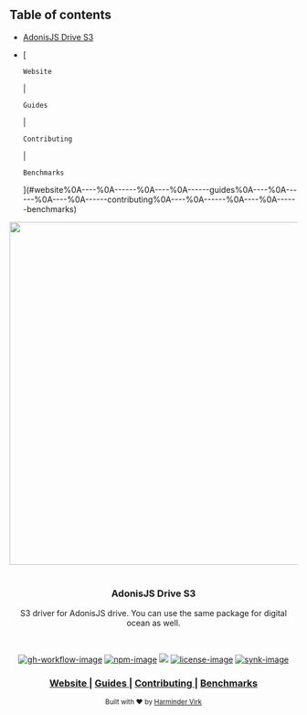 <!-- START doctoc generated TOC please keep comment here to allow auto update -->
<!-- DON'T EDIT THIS SECTION, INSTEAD RE-RUN doctoc TO UPDATE -->
## Table of contents

- [AdonisJS Drive S3](#adonisjs-drive-s3)
- [
    
      Website
    
     | 
    
      Guides
    
     | 
    
      Contributing
    
     | 
    
      Benchmarks
    
  ](#website%0A----%0A------%0A----%0A------guides%0A----%0A------%0A----%0A------contributing%0A----%0A------%0A----%0A------benchmarks)

<!-- END doctoc generated TOC please keep comment here to allow auto update -->

<div align="center">
  <img src="https://res.cloudinary.com/adonisjs/image/upload/q_100/v1558612869/adonis-readme_zscycu.jpg" width="600px">
</div>

<br />

<div align="center">
  <h3>AdonisJS Drive S3</h3>
  <p>
    S3 driver for AdonisJS drive. You can use the same package for digital ocean as well.
  </p>
</div>

<br />

<div align="center">

[![gh-workflow-image]][gh-workflow-url] [![npm-image]][npm-url] ![][typescript-image] [![license-image]][license-url] [![synk-image]][synk-url]

</div>

<div align="center">
  <h3>
    <a href="https://adonisjs.com">
      Website
    </a>
    <span> | </span>
    <a href="https://docs.adonisjs.com/guides/drive">
      Guides
    </a>
    <span> | </span>
    <a href="CONTRIBUTING.md">
      Contributing
    </a>
    <span> | </span>
    <a href="benchmarks.md">
      Benchmarks
    </a>
  </h3>
</div>

<div align="center">
  <sub>Built with ❤︎ by <a href="https://twitter.com/AmanVirk1">Harminder Virk</a>
</div>

[gh-workflow-image]: https://img.shields.io/github/workflow/status/adonisjs/drive-s3/test?style=for-the-badge
[gh-workflow-url]: https://github.com/adonisjs/drive-s3/actions/workflows/test.yml "Github action"

[typescript-image]: https://img.shields.io/badge/Typescript-294E80.svg?style=for-the-badge&logo=typescript
[typescript-url]:  "typescript"

[npm-image]: https://img.shields.io/npm/v/@adonisjs/drive-s3.svg?style=for-the-badge&logo=npm
[npm-url]: https://npmjs.org/package/@adonisjs/drive-s3 "npm"

[license-image]: https://img.shields.io/npm/l/@adonisjs/drive-s3?color=blueviolet&style=for-the-badge
[license-url]: LICENSE.md "license"

[synk-image]: https://img.shields.io/snyk/vulnerabilities/github/adonisjs/drive-s3?label=Synk%20Vulnerabilities&style=for-the-badge
[synk-url]: https://snyk.io/test/github/adonisjs/drive-s3?targetFile=package.json "synk"
